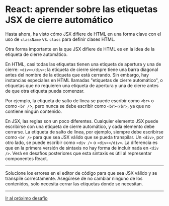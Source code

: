 # React: aprender sobre las etiquetas JSX de cierre automático

Hasta ahora, ha visto cómo JSX difiere de HTML en una forma clave con el uso de `className` vs. `class` para definir clases HTML.

Otra forma importante en la que JSX difiere de HTML es en la idea de la etiqueta de cierre automático.

En HTML, casi todas las etiquetas tienen una etiqueta de apertura y una de cierre: `<div></div>`; la etiqueta de cierre siempre tiene una barra diagonal antes del nombre de la etiqueta que está cerrando. Sin embargo, hay instancias especiales en HTML llamadas "etiquetas de cierre automático", o etiquetas que no requieren una etiqueta de apertura y una de cierre antes de que otra etiqueta pueda comenzar.

Por ejemplo, la etiqueta de salto de línea se puede escribir como `<br>` o como `<br /`>, pero nunca se debe escribir como `<br></br>`, ya que no contiene ningún contenido.

En JSX, las reglas son un poco diferentes. Cualquier elemento JSX puede escribirse con una etiqueta de cierre automático, y cada elemento debe cerrarse. La etiqueta de salto de línea, por ejemplo, siempre debe escribirse como `<br />` para que sea JSX válido que se pueda transpilar. Un `<div>`, por otro lado, se puede escribir como `<div />` o `<div></div>`. La diferencia es que en la primera versión de sintaxis no hay forma de incluir nada en `<div />`. Verá en desafíos posteriores que esta sintaxis es útil al representar componentes React.

---

Solucione los errores en el editor de código para que sea JSX válido y se transpile correctamente. Asegúrese de no cambiar ninguno de los contenidos, solo necesita cerrar las etiquetas donde se necesitan.

---

[Ir al próximo desafío]()
